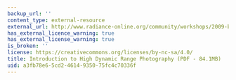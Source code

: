 ```yaml
---
backup_url: ''
content_type: external-resource
external_url: http://www.radiance-online.org/community/workshops/2009-boston-ma/Presentations/inanici_HDR-2009.pdf
has_external_licence_warning: true
has_external_license_warning: true
is_broken: ''
license: https://creativecommons.org/licenses/by-nc-sa/4.0/
title: Introduction to High Dynamic Range Photography (PDF - 84.1MB)
uid: a3fb78e6-5cd2-4614-9350-75fc4c70336f
---
```

